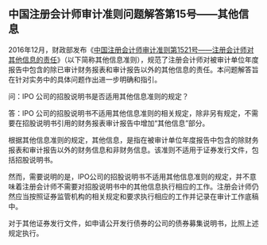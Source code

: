 ## 中国注册会计师审计准则问题解答第15号——其他信息

2016年12月，财政部发布《[中国注册会计师审计准则第1521号——注册会计师对其他信息的责任](https://cicpa.wkinfo.com.cn/document/show?collection=legislation&aid=MTAxMDAxMjIzMzc%3D&language=中文)》（以下简称其他信息准则），规范了注册会计师对被审计单位年度报告中包含的除已审计财务报表和审计报告以外的其他信息的责任。本问题解答旨在针对实务中的具体问题作出进一步明确和指引。

问：IPO 公司的招股说明书是否适用其他信息准则的规定？

答：IPO 公司的招股说明书不适用其他信息准则的相关规定，除非另有规定，不需要在招股说明书引用的财务报表审计报告中增加“其他信息”部分。

根据其他信息准则的规定，其他信息，是指在被审计单位年度报告中包含的除财务报表和审计报告以外的财务信息和非财务信息。该准则不适用于证券发行文件，包括招股说明书。

然而，需要说明的是，IPO公司的招股说明书不适用其他信息准则的规定，并不意味着注册会计师不需要对招股说明书中的其他信息执行相应的工作。注册会计师仍然应当按照证券监管机构的相关规定和要求执行相应的工作并记录在审计工作底稿中。

对于其他证券发行文件，如申请公开发行债券的公司的债券募集说明书，比照上述规定执行。